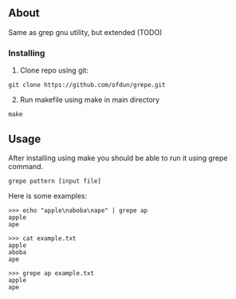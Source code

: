## About <a name = "about"></a>
Same as grep gnu utility, but extended (TODO)

### Installing

1. Clone repo using git:
```console
git clone https://github.com/ofdun/grepe.git
```
2. Run makefile using make in main directory
```console
make
```

## Usage <a name="usage"></a>

After installing using make you should be able to run it using grepe command.

```console
grepe pattern [input file]
```

Here is some examples:

```console
>>> echo "apple\naboba\nape" | grepe ap
apple
ape
```

```console
>>> cat example.txt
apple
aboba
ape

>>> grepe ap example.txt
apple
ape
```


